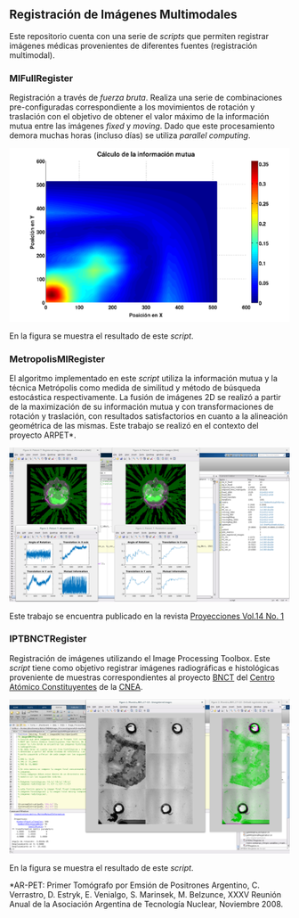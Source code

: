 ## Registración de Imágenes Multimodales

Este repositorio cuenta con una serie de *scripts* que permiten registrar imágenes médicas provenientes de diferentes fuentes (registración multimodal).

### MIFullRegister

Registración a través de *fuerza bruta*. Realiza una serie de combinaciones pre-configuradas correspondiente a los movimientos de rotación y traslación con el objetivo de obtener el valor máximo de la información mutua entre las imágenes *fixed* y *moving*. Dado que este procesamiento demora muchas horas (incluso días) se utiliza *parallel computing*. 

<p align="center"><img src="https://github.com/ahestevenz/ip-image-registration/blob/master/img/MIFullRegister.png" width="600"></p>

En la figura se muestra el resultado de este *script*.

### MetropolisMIRegister

El algoritmo implementado en este *script* utiliza la información mutua y la técnica Metrópolis como medida de similitud y método de búsqueda estocástica respectivamente. La fusión de imágenes 2D se realizó
a partir de la maximización de su información mutua y con transformaciones de rotación y traslación, con resultados satisfactorios en cuanto a la alineación geométrica de las mismas. Este trabajo se realizó en el contexto del proyecto ARPET*. 

<p align="center"><img src="https://github.com/ahestevenz/ip-image-registration/blob/master/img/MetropolisMIRegister.png" width="800"></p>

Este trabajo se encuentra publicado en la revista [Proyecciones Vol.14 No. 1](https://www.frba.utn.edu.ar/wp-content/uploads/2016/05/proyecciones-16-v1-new.pdf)

### IPTBNCTRegister

Registración de imágenes utilizando el Image Processing Toolbox. Este *script* tiene como objetivo registrar imágenes radiográficas e histológicas proveniente de muestras correspondientes al proyecto [BNCT](http://www2.cnea.gov.ar/aplicaciones_nucleares/bnct_proyecto.php) del [Centro Atómico Constituyentes](http://www.cnea.gov.ar/como-visitarnos-CAC) de la [CNEA](http://www.cnea.gov.ar/).

<p align="center"><img src="https://github.com/ahestevenz/ip-image-registration/blob/master/img/IPTBNCTRegister.png" width="800"></p>

En la figura se muestra el resultado de este *script*.


*AR-PET: Primer Tomógrafo por Emsión de Positrones Argentino, C. Verrastro, D. Estryk, E. Venialgo, S. Marinsek, M. Belzunce, XXXV Reunión Anual de la Asociación Argentina de Tecnología Nuclear, Noviembre 2008.
